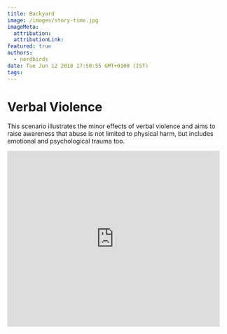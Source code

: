 ```yaml
---
title: Backyard
image: /images/story-time.jpg
imageMeta:
  attribution:
  attributionLink:
featured: true
authors:
  - nerdbirds
date: Tue Jun 12 2018 17:50:55 GMT+0100 (IST)
tags:
---
```

<h1>Verbal Violence </h1>

This scenario illustrates the minor effects of verbal violence and aims to raise awareness that abuse is not limited to physical harm, but includes emotional and psychological trauma too.

<iframe src="https://scratch.mit.edu/projects/416259393/embed" allowtransparency="true" width="485" height="402" frameborder="0" scrolling="no" allowfullscreen></iframe>